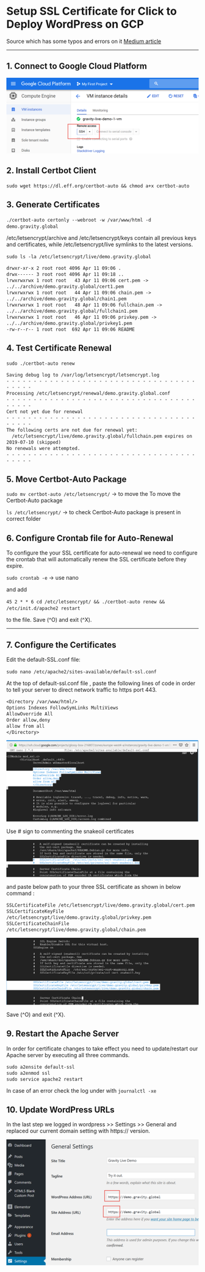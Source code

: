 # Setup SSL Certificate for Click to Deploy WordPress on GCP
Source which has some typos and errors on it [Medium article](https://medium.com/@upcscfatehabad/how-to-setup-ssl-certificate-for-click-to-deploy-wordpress-on-gcp-fe7e55bd2c27)

***

## 1. Connect to Google Cloud Platform

![alt text](GCP_ssh_connect.png "nano apache ssl config")

## 2. Install Certbot Client
`sudo wget https://dl.eff.org/certbot-auto && chmod a+x certbot-auto`

## 3. Generate Certificates
`./certbot-auto certonly --webroot -w /var/www/html -d demo.gravity.global`

/etc/letsencrypt/archive and /etc/letsencrypt/keys contain all previous keys and certificates, while /etc/letsencrypt/live symlinks to the latest versions.

`sudo ls -la /etc/letsencrypt/live/demo.gravity.global`

```
drwxr-xr-x 2 root root 4096 Apr 11 09:06 .
drwx------ 3 root root 4096 Apr 11 09:18 ..
lrwxrwxrwx 1 root root   43 Apr 11 09:06 cert.pem -> ../../archive/demo.gravity.global/cert1.pem
lrwxrwxrwx 1 root root   44 Apr 11 09:06 chain.pem -> ../../archive/demo.gravity.global/chain1.pem
lrwxrwxrwx 1 root root   48 Apr 11 09:06 fullchain.pem -> ../../archive/demo.gravity.global/fullchain1.pem
lrwxrwxrwx 1 root root   46 Apr 11 09:06 privkey.pem -> ../../archive/demo.gravity.global/privkey1.pem
-rw-r--r-- 1 root root  692 Apr 11 09:06 README
```

## 4. Test Certificate Renewal
`sudo ./certbot-auto renew`

```
Saving debug log to /var/log/letsencrypt/letsencrypt.log
- - - - - - - - - - - - - - - - - - - - - - - - - - - - - - - - - - - - - - - -
Processing /etc/letsencrypt/renewal/demo.gravity.global.conf
- - - - - - - - - - - - - - - - - - - - - - - - - - - - - - - - - - - - - - - -
Cert not yet due for renewal
- - - - - - - - - - - - - - - - - - - - - - - - - - - - - - - - - - - - - - - -
The following certs are not due for renewal yet:
  /etc/letsencrypt/live/demo.gravity.global/fullchain.pem expires on 2019-07-10 (skipped)
No renewals were attempted.
- - - - - - - - - - - - - - - - - - - - - - - - - - - - - - - - - - - - - - - -
```

## 5. Move Certbot-Auto Package
`sudo mv certbot-auto /etc/letsencrypt/`  -> to move the To move the Certbot-Auto package

`ls /etc/letsencrypt/`  -> to check Certbot-Auto package is present in correct folder

## 6. Configure Crontab file for Auto-Renewal
To configure the your SSL certificate for auto-renewal we need to configure the crontab that will automatically renew the SSL certificate before they expire.

`sudo crontab -e` -> use nano

and add 

`45 2 * * 6 cd /etc/letsencrypt/ && ./certbot-auto renew && /etc/init.d/apache2 restart`

to the file. Save (^O) and exit (^X).

***

## 7. Configure the Certificates
Edit the default-SSL.conf file:

`sudo nano /etc/apache2/sites-available/default-ssl.conf`

At the top of default-ssl.conf file , paste the following lines of code in order to tell your server to direct network traffic to https port 443.

```
<Directory /var/www/html/>
Options Indexes FollowSymLinks MultiViews
AllowOverride All
Order allow,deny
allow from all
</Directory>
```
![alt text](nano_apache_config_1.PNG "nano apache ssl config")

Use # sign to commenting the snakeoil certificates 

![alt text](nano_apache_config_2.PNG "nano apache ssl config")

and paste below path to your three SSL certificate as shown in below command :
```
SSLCertificateFile /etc/letsencrypt/live/demo.gravity.global/cert.pem
SSLCertificateKeyFile /etc/letsencrypt/live/demo.gravity.global/privkey.pem
SSLCertificateChainFile /etc/letsencrypt/live/demo.gravity.global/chain.pem
```

![alt text](nano_apache_config_3.PNG "nano apache ssl config")

Save (^O) and exit (^X).


## 9. Restart the Apache Server
In order for certificate changes to take effect you need to update/restart our Apache server by executing all three commands.

```
sudo a2ensite default-ssl
sudo a2enmod ssl
sudo service apache2 restart
```

In case of an error check the log under with `journalctl -xe`

## 10. Update WordPress URLs
In the last step we logged in wordpress >> Settings >> General and replaced our current domain setting with https:// version.

![alt text](wordpress_config_1.png "nano apache ssl config")